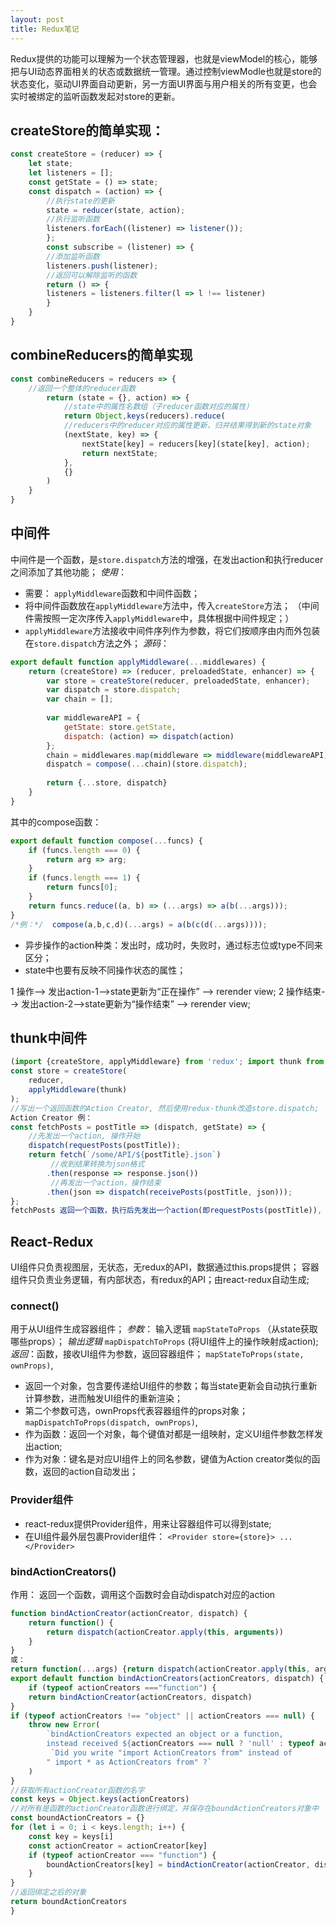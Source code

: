 ```yaml
---
layout: post
title: Redux笔记
---
```


Redux提供的功能可以理解为一个状态管理器，也就是viewModel的核心，能够把与UI动态界面相关的状态或数据统一管理。通过控制viewModle也就是store的状态变化，驱动UI界面自动更新，另一方面UI界面与用户相关的所有变更，也会实时被绑定的监听函数发起对store的更新。

## createStore的简单实现：
```javascript
const createStore = (reducer) => {
    let state;
    let listeners = [];
    const getState = () => state;
    const dispatch = (action) => {
        //执行state的更新
        state = reducer(state, action);
        //执行监听函数
        listeners.forEach((listener) => listener());
        };
        const subscribe = (listener) => {
        //添加监听函数
        listeners.push(listener);
        //返回可以解除监听的函数
        return () => {
        listeners = listeners.filter(l => l !== listener)
        }
    }
}
```
## combineReducers的简单实现
```javascript
const combineReducers = reducers => {
    //返回一个整体的reducer函数
        return (state = {}, action) => {
            //state中的属性名数组（子reducer函数对应的属性）
            return Object,keys(reducers).reduce(
            //reducers中的reducer对应的属性更新，归并结果得到新的state对象
            (nextState, key) => {
                nextState[key] = reducers[key](state[key], action);
                return nextState;
            },
            {}
        )
    }
}
```
## 中间件
中间件是一个函数，是`store.dispatch`方法的增强，在发出action和执行reducer之间添加了其他功能；
*使用*：
+ 需要： `applyMiddleware`函数和中间件函数；
+ 将中间件函数放在`applyMiddleware`方法中，传入`createStore`方法；
（中间件需按照一定次序传入`applyMiddleware`中，具体根据中间件规定；）
+ `applyMiddleware`方法接收中间件序列作为参数，将它们按顺序由内而外包装在`store.dispatch`方法之外；
*源码*：
```javascript
export default function applyMiddleware(...middlewares) {
    return (createStore) => (reducer, preloadedState, enhancer) => {
        var store = createStore(reducer, preloadedState, enhancer);
        var dispatch = store.dispatch;
        var chain = [];
        
        var middlewareAPI = {
            getState: store.getState,
            dispatch: (action) => dispatch(action)
        };
        chain = middlewares.map(middleware => middleware(middlewareAPI));
        dispatch = compose(...chain)(store.dispatch);
        
        return {...store, dispatch}
    }
}
```
其中的compose函数：
```javascript
export default function compose(...funcs) {
    if (funcs.length === 0) {
        return arg => arg;
    }
    if (funcs.length === 1) {
        return funcs[0];
    }
    return funcs.reduce((a, b) => (...args) => a(b(...args)));
}
/*例：*/  compose(a,b,c,d)(...args) = a(b(c(d(...args))));
```
+ 异步操作的action种类：发出时，成功时，失败时，通过标志位或type不同来区分；
+ state中也要有反映不同操作状态的属性；

1 操作--> 发出action-1-->state更新为“正在操作” --> rerender view;
2 操作结束--> 发出action-2-->state更新为“操作结束” --> rerender view;

## thunk中间件
```javascript
(import {createStore, applyMiddleware} from 'redux'; import thunk from 'redux-thunk')
const store = createStore(
    reducer,
    applyMiddleware(thunk)
);
//写出一个返回函数的Action Creator, 然后使用redux-thunk改造store.dispatch; 
Action Creator 例：
const fetchPosts = postTitle => (dispatch, getState) => {
    //先发出一个action, 操作开始
    dispatch(requestPosts(postTitle));
    return fetch(`/some/API/${postTitle}.json`)
         //收到结果转换为json格式
        .then(response => response.json())
         //再发出一个action，操作结束
        .then(json => dispatch(receivePosts(postTitle, json)));
};
fetchPosts 返回一个函数，执行后先发出一个action(即requestPosts(postTitle)), 然后进行异步操作.
```
## React-Redux 
UI组件只负责视图层，无状态，无redux的API，数据通过this.props提供；
容器组件只负责业务逻辑，有内部状态，有redux的API；由react-redux自动生成;

### connect() 
用于从UI组件生成容器组件；
*参数*： 	输入逻辑 `mapStateToProps` （从state获取哪些props）；
*输出逻辑* `mapDispatchToProps`  (将UI组件上的操作映射成action); 
*返回*：函数，接收UI组件为参数，返回容器组件；
`mapStateToProps(state, ownProps)`,  
+ 返回一个对象，包含要传递给UI组件的参数；每当state更新会自动执行重新计算参数，进而触发UI组件的重新渲染；
+ 第二个参数可选，ownProps代表容器组件的props对象；
`mapDispatchToProps(dispatch, ownProps)`, 
+ 作为函数：返回一个对象，每个键值对都是一组映射，定义UI组件参数怎样发出action;
+ 作为对象：键名是对应UI组件上的同名参数，键值为Action creator类似的函数，返回的action自动发出；

### Provider组件
+ react-redux提供Provider组件，用来让容器组件可以得到state;
+ 在UI组件最外层包裹Provider组件： `<Provider store={store}> ... </Provider>`

### bindActionCreators()
作用： 返回一个函数，调用这个函数时会自动dispatch对应的action
```javascript
function bindActionCreator(actionCreator, dispatch) {
    return function() {
        return dispatch(actionCreator.apply(this, arguments))
    }
}
或：
return function(...args) {return dispatch(actionCreator.apply(this, args))}
export default function bindActionCreators(actionCreators, dispatch) {
    if (typeof actionCreators ==="function") {
    return bindActionCreator(actionCreators, dispatch)
}
if (typeof actionCreators !== "object" || actionCreators === null) {
    throw new Error(
        `bindActionCreators expected an object or a function, 
        instead received ${actionCreators === null ? 'null' : typeof actionCreators}.` +
         `Did you write "import ActionCreators from" instead of 
        " import * as ActionCreators from" ?`
    )
}
//获取所有actionCreator函数的名字
const keys = Object.keys(actionCreators)
//对所有是函数的actionCreator函数进行绑定，并保存在boundActionCreators对象中
const boundActionCreators = {}
for (let i = 0; i < keys.length; i++) {
    const key = keys[i]
    const actionCreator = actionCreator[key]
    if (typeof actionCreator === "function") {
        boundActionCreators[key] = bindActionCreator(actionCreator, dispatch)
    }
}
//返回绑定之后的对象
return boundActionCreators
}
```








